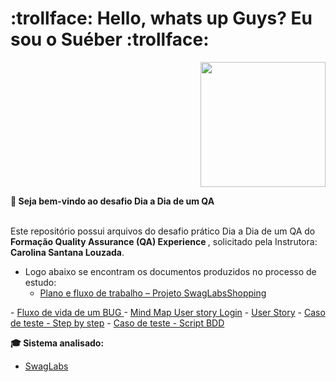 <div>
  <h1 align="left">
  :trollface: Hello, whats up Guys?  Eu sou o Suéber :trollface:
  </h1>
  
  <p align="right">
    <a href="https://github.com/dayane-rosas/java-anatomia-classes/blob/main/ezgif.com-gif-maker.gif"> </a>
    <img src="ezgif.com-gif-maker.gif" width="200">
    
<div align='left'>
  <b> 🎉 Seja bem-vindo ao desafio Dia a Dia de um QA </b>
</div> </br>

  <p align="left">
    Este repositório possui arquivos do desafio prático Dia a Dia de um QA do <b>Formação Quality Assurance (QA) Experience </b>, solicitado pela Instrutora: <b>Carolina Santana Louzada</b>.</p>
    
- Logo abaixo se encontram os documentos produzidos no processo de estudo:
  - <a href='https://github.com/SueberDEV/Desafio-dia-a-dia-de-um-QA-DIO/tree/main/Desafio%20dia-a-dia%20de%20um%20QA-DIO/1-Plano%20e%20fluxo%20de%20trabalho%20%E2%80%93%20Projeto%20SwagLabsShopping'>Plano e fluxo de trabalho – Projeto SwagLabsShopping
</a>
  - <a href='https://github.com/SueberDEV/Desafio-dia-a-dia-de-um-QA-DIO/tree/main/Desafio%20dia-a-dia%20de%20um%20QA-DIO/2%20-Fluxo%20de%20vida%20de%20um%20BUG%20%E2%80%93%20Projeto%20SwagLabsShopping'>Fluxo de vida de um BUG </a>
  - <a href='https://github.com/SueberDEV/Desafio-dia-a-dia-de-um-QA-DIO/tree/main/Desafio%20dia-a-dia%20de%20um%20QA-DIO/3-Mind%20Map%20User%20story%20Login%20%E2%80%93%20Projeto%20SwagLabsShopping'>Mind Map User story Login</a>
  - <a href='https://github.com/SueberDEV/Desafio-dia-a-dia-de-um-QA-DIO/tree/main/Desafio%20dia-a-dia%20de%20um%20QA-DIO/4-User%20Story%20%E2%80%93%20Projeto%20SwagLabsShopping'>User Story</a>
   - <a href='https://github.com/SueberDEV/Desafio-dia-a-dia-de-um-QA-DIO/tree/main/Desafio%20dia-a-dia%20de%20um%20QA-DIO/5-Caso%20de%20teste%20-%20Step%20by%20step%20%E2%80%93%20Projeto%20SwagLabsShopping'>Caso de teste - Step by step</a>
    - <a href='https://github.com/SueberDEV/Desafio-dia-a-dia-de-um-QA-DIO/tree/main/Desafio%20dia-a-dia%20de%20um%20QA-DIO/6-Caso%20de%20teste%20-%20Script%20BDD%20%E2%80%93%20Projeto%20SwagLabsShopping'>Caso de teste - Script BDD</a>
  
<b> 🎓 Sistema analisado:</b>
  
   - <a href="https://www.saucedemo.com/">SwagLabs</a>
  

